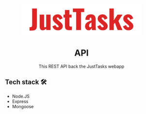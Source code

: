 <div align="center">
  <img alt="Logo" src="../../resources/just-tasks-logo-red.png" width="400" />
</div>
<h1 align="center">
  API
</h1>
<p align="center">
  This REST API back the JustTasks webapp
</p>

## Tech stack 🛠

* Node.JS
* Express
* Mongoose